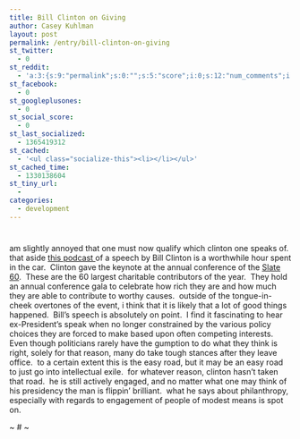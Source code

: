 ```yaml
---
title: Bill Clinton on Giving
author: Casey Kuhlman
layout: post
permalink: /entry/bill-clinton-on-giving
st_twitter:
  - 0
st_reddit:
  - 'a:3:{s:9:"permalink";s:0:"";s:5:"score";i:0;s:12:"num_comments";i:0;}'
st_facebook:
  - 0
st_googleplusones:
  - 0
st_social_score:
  - 0
st_last_socialized:
  - 1365419312
st_cached:
  - '<ul class="socialize-this"><li></li></ul>'
st_cached_time:
  - 1330138604
st_tiny_url:
  - 
categories:
  - development
---
```

# 

am slightly annoyed that one must now qualify which clinton one speaks of.  that aside [this podcast ][1]of a speech by Bill Clinton is a worthwhile hour spent in the car.  Clinton gave the keynote at the annual conference of the [Slate 60][2].  These are the 60 largest charitable contributors of the year.  They hold an annual conference gala to celebrate how rich they are and how much they are able to contribute to worthy causes.  outside of the tongue-in-cheek overtones of the event, i think that it is likely that a lot of good things happened.  Bill’s speech is absolutely on point.  I find it fascinating to hear ex-President’s speak when no longer constrained by the various policy choices they are forced to make based upon often competing interests.  Even though politicians rarely have the gumption to do what they think is right, solely for that reason, many do take tough stances after they leave office.  to a certain extent this is the easy road, but it may be an easy road to just go into intellectual exile.  for whatever reason, clinton hasn’t taken that road.  he is still actively engaged, and no matter what one may think of his presidency the man is flippin’ brilliant.  what he says about philanthropy, especially with regards to engagement of people of modest means is spot on.  

 [1]: http://www.podbean.com/podcast-detail-episode/319141/slate-bill-clinton-on-why-giving-matters
 [2]: http://specials.slate.com/slate60/2006/

~ # ~